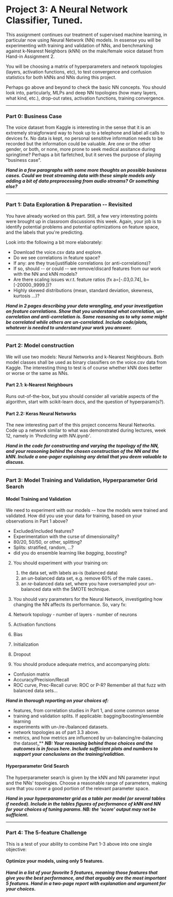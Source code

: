 # Project 3: A Neural Network Classifier, Tuned.

This assignment continues our treatment of supervised machine learning, in particular now using Neural Network (NN) models. In essense you will be experimenting with training and validation of NNs, and benchmarking against k-Nearest Neighbors (kNN) on the male/female voice dataset from Hand-in Assignment 2. 

You will be choosing a matrix of hyperparameters and network topologies (layers, activation functions, etc), to test convergence and confusion statistics for both kNNs and NNs during this project.

Perhaps go above and beyond to check the basic NN concepts. You should look into, particularly, MLPs and deep NN topologies (how many layers, what kind, etc.), drop-out rates, activation functions, training convergence.




--------------------------
### Part 0: Business Case
The voice dataset from Kaggle is interesting in the sense that it is an extremely straigforward way to hook up to a telephone and label all calls to devices fx. No data is kept, no personal sensititve information needs to be recorded but the information could be valuable. Are one or the other gender, or both, or none, more prone to seek medical assitance during springtime? Perhaps a bit farfetched, but it serves the purpose of playing "business case".

**_Hand in a few paragraphs with some more thoughts on possible business cases. Could we treat streaming data with these simple models only adding a bit of data preprocessing from audio streams? Or something else?_**




--------------------------
### Part 1: Data Exploration & Preparation -- Revisited
You have already worked on this part. Still, a few very interesting points were brought up in classroom discussions this week. Again, your job is to identify potential problems and potential optimizations on feature space, and the labels that you're predicting.

Look into the following a bit more elaborately:

- Download the voice.csv data and explore. 
- Do we see correlations in feature space? 
- If any: are they true/justifiable correlations (or anti-correlations)?
- If so, should -- or could -- we remove/discard features from our work with the NN and kNN models?
- Are there scaling issues w.r.t. feature ratios (fx a=[-.03,0.74], b=[-20000.,9999.])?
- Highly skewed distributions (mean, standard deviation, skewness, kurtosis ...)?

**_Hand in 2 pages describing your data wrangling, and your investigation on feature correlations. Show that you understand what correlation, un-correlation and anti-correlation is. Some reasoning as to why some might be correlated while others are un-correlated. Include code/plots, whatever is needed to understand your work you answer._**



------------------------------
###  Part 2: Model construction
We will use two models: Neural Networks and k-Nearest Neighbours. Both model classes shall be used as binary classifiers on the voice.csv data from Kaggle. The interesting thing to test is of course whether kNN does better or worse or the same as NNs.

#### Part 2.1: k-Nearest Neighbours
Runs out-of-the-box, but you should consider all variable aspects of the algorithm, start with scikit-learn docs, and the question of hyperparam(s?). 

#### Part 2.2: Keras Neural Networks
The new interesting part of the this project concerns Neural Networks. Code up a network similar to what was demonstrated during lectures, week 12, namely in _'Predicting with NN.ipynb'_. 

**_Hand in the code for constructing and varying the topology of the NN, and your reasoning behind the chosen construction of the NN and the kNN. Include a one-pager explaining any detail that you deem valuable to discuss._**






------------------------------
### Part 3: Model Training and Validation, Hyperparameter Grid Search

#### Model Training and Validation
We need to experiment with our models -- how the models were trained and validated. How did you use your data for training, based on your observations in Part 1 above? 

  - Excluded/included features?
  - Experimentation with the curse of dimensionality?
  - 80/20, 50/50, or other, splitting?
  - Splits: stratified, random, ...?
  - did you do ensemble learning like _bagging_, _boosting_?
  
2. You should experiment with your training on:
   1. the data set, with labels as-is (balanced data)
   2. an _un_-balanced data set, e.g. remove 60% of the male cases..
   3. an _re_-balanced data set, where you have oversampled your _un_-balanced data with the SMOTE technique.

3. You should vary parameters for the Neural Network, investigating how changing the NN affects its performance. So, vary fx:

  1. Network topology
    - number of layers
    - number of neurons
  2. Activation functions
  3. Bias
  4. Initialization
  5. Dropout 

1. You should produce adequate metrics, and accompanying plots:

  - Confusion matrix
  - Accuracy/Precision/Recall
  - ROC curve, Prec-Recall curve: ROC or P-R? Remember all that fuzz with balanced data sets...

**_Hand in thorough reporting on your choices of:_**
  - features, from correlation studies in Part 1, and some common sense
  - training and validation splits. If applicable: bagging/boosting/ensemble learning
  - experiments with un-/re-/balanced datasets.
  - network topologies as of part 3.3 above.
  - metrics, and how metrics are influenced by un-balancing/re-balancing the dataset_**
**_NB: Your reasoning behind those choices and the outcomes is in focus here. Include sufficient plots and numbers to support your conclusions on the training/validtion._**

#### Hyperparameter Grid Search
The hyperparameter search is given by the kNN and NN parameter input and the NNs' topologies. Choose a reasonable range of parameters, making sure that you cover a good portion of the relevant parameter space.

**_Hand in your hyperparameter grid as a table per model (or several tables if needed). Include in the tables figures of performance of kNN and NN for your choices of tuning params. NB: the 'score' output may not be sufficient._**

----------------------
### Part 4: The 5-feature Challenge
This is a test of your ability to combine Part 1-3  above into one single objective: 

#### Optimize your models, using only 5 features.

**_Hand in a list of your favorite 5 features, meaning those features that give you the best performance, and that arguably are the most important 5 features. Hand in a two-page report with explanation and argument for your choices._**
